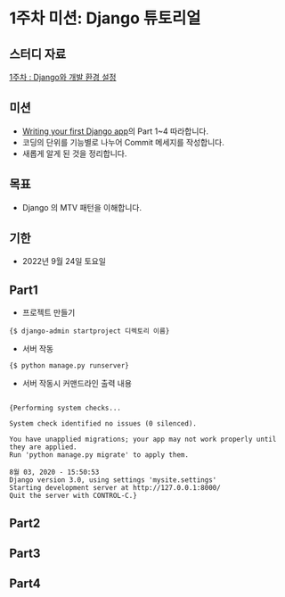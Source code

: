 # 1주차 미션: Django 튜토리얼

## 스터디 자료
[1주차 : Django와 개발 환경 설정](https://yourzinc.notion.site/1-Django-95b587b18097471c9a07e7cb8b2c598b)

## 미션
- [Writing your first Django app](https://docs.djangoproject.com/ko/3.0/intro/tutorial01/)의 Part 1~4 따라합니다.
- 코딩의 단위를 기능별로 나누어 Commit 메세지를 작성합니다.
- 새롭게 알게 된 것을 정리합니다.

## 목표

- Django 의 MTV 패턴을 이해합니다.

## 기한

- 2022년 9월 24일 토요일  

## Part1
- 프로젝트 만들기
<pre><code>{$ django-admin startproject 디렉토리 이름}</code></pre>
  
- 서버 작동
<pre><code>{$ python manage.py runserver}</code></pre>
  * 서버 작동시 커맨드라인 출력 내용
<pre><code>
{Performing system checks...

System check identified no issues (0 silenced).

You have unapplied migrations; your app may not work properly until they are applied.
Run 'python manage.py migrate' to apply them.

8월 03, 2020 - 15:50:53
Django version 3.0, using settings 'mysite.settings'
Starting development server at http://127.0.0.1:8000/
Quit the server with CONTROL-C.}
</code></pre>

 

## Part2

## Part3

## Part4
